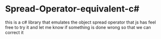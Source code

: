 # Spread-Operator-equivalent-c#
this is a c# library that emulates the object spread operator that js has
feel free to try it and let me know if something is done wrong so that we can correct it
